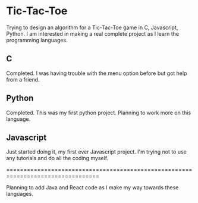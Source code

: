 # Tic-Tac-Toe
Trying to design an algorithm for a Tic-Tac-Toe game in C, Javascript, Python.
I am interested in making a real complete project as I learn the programming languages.

## C
Completed.
I was having trouble with the menu option before but got help from a friend.

## Python
Completed. This was my first python project. Planning to work more on this language.

## Javascript
Just started doing it, my first ever Javascript project. I'm trying not to use any tutorials and do all the coding myself.

=================================================================================


Planning to add Java and React code as I make my way towards these languages.

